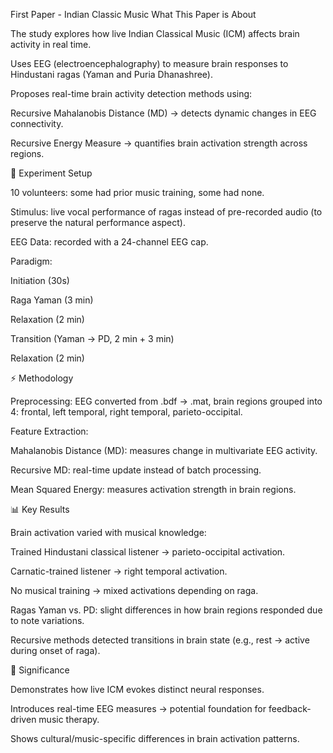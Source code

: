  First Paper - Indian Classic Music 
 What This Paper is About

The study explores how live Indian Classical Music (ICM) affects brain activity in real time.

Uses EEG (electroencephalography) to measure brain responses to Hindustani ragas (Yaman and Puria Dhanashree).

Proposes real-time brain activity detection methods using:

Recursive Mahalanobis Distance (MD) → detects dynamic changes in EEG connectivity.

Recursive Energy Measure → quantifies brain activation strength across regions.

🎵 Experiment Setup

10 volunteers: some had prior music training, some had none.

Stimulus: live vocal performance of ragas instead of pre-recorded audio (to preserve the natural performance aspect).

EEG Data: recorded with a 24-channel EEG cap.

Paradigm:

Initiation (30s)

Raga Yaman (3 min)

Relaxation (2 min)

Transition (Yaman → PD, 2 min + 3 min)

Relaxation (2 min)

⚡ Methodology

Preprocessing: EEG converted from .bdf → .mat, brain regions grouped into 4: frontal, left temporal, right temporal, parieto-occipital.

Feature Extraction:

Mahalanobis Distance (MD): measures change in multivariate EEG activity.

Recursive MD: real-time update instead of batch processing.

Mean Squared Energy: measures activation strength in brain regions.

📊 Key Results

Brain activation varied with musical knowledge:

Trained Hindustani classical listener → parieto-occipital activation.

Carnatic-trained listener → right temporal activation.

No musical training → mixed activations depending on raga.

Ragas Yaman vs. PD: slight differences in how brain regions responded due to note variations.

Recursive methods detected transitions in brain state (e.g., rest → active during onset of raga).

🧩 Significance

Demonstrates how live ICM evokes distinct neural responses.

Introduces real-time EEG measures → potential foundation for feedback-driven music therapy.

Shows cultural/music-specific differences in brain activation patterns.
